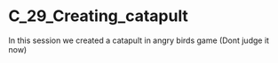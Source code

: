 # C_29_Creating_catapult
In this session we created a catapult in angry birds game (Dont judge it now)
